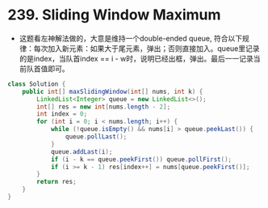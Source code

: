 # 239. Sliding Window Maximum
- 这题看左神解法做的，大意是维持一个double-ended queue, 符合以下规律：每次加入新元素：如果大于尾元素，弹出；否则直接加入。queue里记录的是index，当队首index == i - w时，说明已经出框，弹出。最后一一记录当前队首值即可。
```java
class Solution {
    public int[] maxSlidingWindow(int[] nums, int k) {
        LinkedList<Integer> queue = new LinkedList<>();
        int[] res = new int[nums.length - 2];
        int index = 0;
        for (int i = 0; i < nums.length; i++) {
            while (!queue.isEmpty() && nums[i] > queue.peekLast()) {
                queue.pollLast();
            }
            queue.addLast(i);
            if (i - k == queue.peekFirst()) queue.pollFirst();
            if (i >= k - 1) res[index++] = nums[queue.peekFirst()];
        }
        return res;
    }
}
```